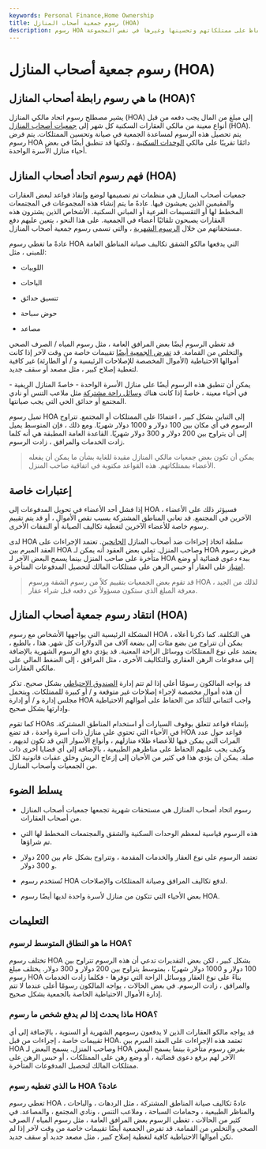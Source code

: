```yaml
---
keywords: Personal Finance,Home Ownership
title: رسوم جمعية أصحاب المنازل (HOA)
description: رسوم HOA هي رسوم متكررة يدفعها بعض مالكي المنازل إلى منظمة تساعد في الحفاظ على ممتلكاتهم وتحسينها وغيرها في نفس المجموعة.
---
```


# رسوم جمعية أصحاب المنازل (HOA)
## ما هي رسوم رابطة أصحاب المنازل (HOA)؟

يشير مصطلح رسوم اتحاد مالكي المنازل (HOA) إلى مبلغ من المال يجب دفعه من قبل أنواع معينة من مالكي العقارات السكنية كل شهر إلى [جمعيات أصحاب المنازل](/hoa) (HOA). يتم تحصيل هذه الرسوم لمساعدة الجمعية في صيانة وتحسين الممتلكات. يتم فرض رسوم HOA دائمًا تقريبًا على مالكي [الوحدات السكنية](/condominium) ، ولكنها قد تنطبق أيضًا في بعض أحياء منازل الأسرة الواحدة.

## فهم رسوم اتحاد أصحاب المنازل (HOA)

جمعيات أصحاب المنازل هي منظمات تم تصميمها لوضع وإنفاذ قواعد لبعض العقارات والمقيمين الذين يعيشون فيها. عادةً ما يتم إنشاء هذه المجموعات في المجتمعات المخطط لها أو التقسيمات الفرعية أو المباني السكنية. الأشخاص الذين يشترون هذه العقارات يصبحون تلقائيًا أعضاء في الجمعية. على هذا النحو ، يتعين عليهم دفع مستحقاتهم من خلال [الرسوم الشهرية](/fee) ، والتي تسمى رسوم جمعية أصحاب المنازل.

عادةً ما تغطي رسوم HOA التي يدفعها مالكو الشقق تكاليف صيانة المناطق العامة للمبنى ، مثل:

- اللوبيات

- الباحات

- تنسيق حدائق

- حوض سباحة

- مصاعد

قد تغطي الرسوم أيضًا بعض المرافق العامة ، مثل رسوم المياه / الصرف الصحي والتخلص من القمامة. قد [تفرض الجمعية أيضًا](/levy) تقييمات خاصة من وقت لآخر إذا كانت أموالها الاحتياطية (الأموال المخصصة للإصلاحات الرئيسية و / أو الطارئة) غير كافية لتغطية إصلاح كبير ، مثل مصعد أو سقف جديد.

يمكن أن تنطبق هذه الرسوم أيضًا على منازل الأسرة الواحدة - خاصةً المنازل الريفية - في أحياء معينة ، خاصةً إذا كانت هناك [وسائل راحة مشتركة](/amenity) مثل ملاعب التنس أو نادي المجتمع أو حدائق الحي التي يجب صيانتها.

تميل رسوم HOA إلى التباين بشكل كبير ، اعتمادًا على الممتلكات أو المجتمع. تتراوح الرسوم في أي مكان بين 100 دولار و 1000 دولار شهريًا. ومع ذلك ، فإن المتوسط يميل إلى أن يتراوح بين 200 دولار و 300 دولار شهريًا. القاعدة العامة المطبقة هي أنه كلما زادت الخدمات والمرافق ، زادت الرسوم.

> يمكن أن تكون بعض جمعيات مالكي المنازل مقيدة للغاية بشأن ما يمكن أن يفعله الأعضاء بممتلكاتهم. هذه القواعد مكتوبة في اتفاقية صاحب المنزل.

>

## إعتبارات خاصة

إذا فشل أحد الأعضاء في تحويل المدفوعات إلى HOA ، فسيؤثر ذلك على الأعضاء الآخرين في المجتمع. قد تعاني المناطق المشتركة بسبب نقص الأموال ، أو قد يتم تقييم رسوم خاصة للأعضاء الآخرين لتغطية تكاليف الصيانة أو النفقات الأخرى.

لدى HOA سلطة اتخاذ إجراءات ضد أصحاب المنازل [الجانحين](/delinquent). تعتمد الإجراءات على العقد المبرم بين HOA وصاحب المنزل. تملي بعض العقود أنه يمكن لـ HOA فرض رسوم متأخرة على صاحب المنزل بينما يسمح البعض الآخر لـ HOA ببدء دعوى قضائية أو وضع [امتياز](/lien) على العقار أو حبس الرهن على ممتلكات المالك لتحصيل المدفوعات المتأخرة.

> قد تقوم بعض الجمعيات بتقييم كلاً من رسوم الشقة ورسوم HOA ، لذلك من الجيد معرفة المبلغ الذي ستكون مسؤولاً عن دفعه قبل شراء عقار.

>

## انتقاد رسوم جمعية أصحاب المنازل (HOA)

المشكلة الرئيسية التي يواجهها الأشخاص مع رسوم HOA هي التكلفة. كما ذكرنا أعلاه ، يمكن أن تتراوح من بضع مئات إلى بضعة آلاف من الدولارات كل شهر. هذا ، بالطبع ، يعتمد على نوع الممتلكات ووسائل الراحة المعنية. قد يؤدي دفع الرسوم الشهرية بالإضافة إلى مدفوعات الرهن العقاري والتكاليف الأخرى ، مثل المرافق ، إلى الضغط المالي على مالكي العقارات.

قد يواجه المالكون رسومًا أعلى إذا لم تتم إدارة [الصندوق الاحتياطي](/reservefund) بشكل صحيح. تذكر أن هذه أموال مخصصة لإجراء إصلاحات غير متوقعة و / أو كبيرة للممتلكات. ويتحمل مجلس إدارة و / أو إدارة HOA واجب ائتماني للتأكد من الحفاظ على أموالهم الاحتياطية وإدارتها بشكل صحيح.

كما تقوم HOAs بإنشاء قواعد تتعلق بوقوف السيارات أو استخدام المناطق المشتركة. في الأحياء التي تحتوي على منازل ذات أسرة واحدة ، قد تضع HOA قواعد حول عدد المرات التي يمكن فيها للأعضاء طلاء منازلهم ، وأنواع الأسوار التي قد تكون لديهم ، وكيف يجب عليهم الحفاظ على مناظرهم الطبيعية ، بالإضافة إلى أي قضايا أخرى ذات صلة. يمكن أن يؤدي هذا في كثير من الأحيان إلى إزعاج الريش وخلق عقبات قانونية لكل من الجمعيات وأصحاب المنازل.

## يسلط الضوء

- رسوم اتحاد أصحاب المنازل هي مستحقات شهرية تجمعها جمعيات أصحاب المنازل من أصحاب العقارات.

- هذه الرسوم قياسية لمعظم الوحدات السكنية والشقق والمجتمعات المخطط لها التي تم شراؤها.

- تعتمد الرسوم على نوع العقار والخدمات المقدمة ، وتتراوح بشكل عام بين 200 دولار و 300 دولار.

- تُستخدم رسوم HOA لدفع تكاليف المرافق وصيانة الممتلكات والإصلاحات.

- بعض الأحياء التي تتكون من منازل لأسرة واحدة لديها أيضًا رسوم HOA.

## التعليمات

### ما هو النطاق المتوسط لرسوم HOA؟

تختلف رسوم HOA بشكل كبير ، لكن بعض التقديرات تدعي أن هذه الرسوم تتراوح بين 100 دولار و 1000 دولار شهريًا ، بمتوسط يتراوح بين 200 دولار و 300 دولار. يختلف مبلغ رسوم HOA بناءً على نوع العقار ووسائل الراحة التي توفرها - فكلما زادت الخدمات والمرافق ، زادت الرسوم. في بعض الحالات ، يواجه المالكون رسومًا أعلى عندما لا تتم إدارة الأموال الاحتياطية الخاصة بالجمعية بشكل صحيح.

### ماذا يحدث إذا لم يدفع شخص ما رسوم HOA؟

قد يواجه مالكو العقارات الذين لا يدفعون رسومهم الشهرية أو السنوية ، بالإضافة إلى أي تقييمات خاصة ، إجراءات من قبل HOA. تعتمد هذه الإجراءات على العقد المبرم بين HOA وصاحب المنزل. يسمح البعض لـ HOA بفرض رسوم متأخرة بينما يسمح البعض الآخر لهم برفع دعوى قضائية ، أو وضع رهن على الممتلكات ، أو حبس الرهن على ممتلكات المالك لتحصيل المدفوعات المتأخرة.

### ما الذي تغطيه رسوم HOA عادة؟

تغطي رسوم HOA عادةً تكاليف صيانة المناطق المشتركة ، مثل الردهات ، والباحات ، والمناظر الطبيعية ، وحمامات السباحة ، وملاعب التنس ، ونادي المجتمع ، والمصاعد. في كثير من الحالات ، تغطي الرسوم بعض المرافق العامة ، مثل رسوم المياه / الصرف الصحي والتخلص من القمامة. قد تفرض الجمعية أيضًا تقييمات خاصة من وقت لآخر إذا لم تكن أموالها الاحتياطية كافية لتغطية إصلاح كبير ، مثل مصعد جديد أو سقف جديد.

